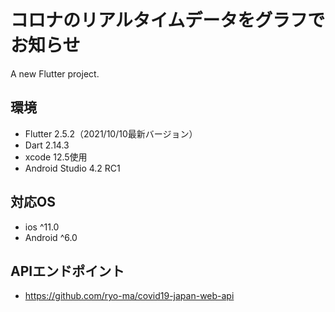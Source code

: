 # コロナのリアルタイムデータをグラフでお知らせ

A new Flutter project.

## 環境
- Flutter 2.5.2（2021/10/10最新バージョン）
- Dart 2.14.3
- xcode 12.5使用
- Android Studio 4.2 RC1


## 対応OS
- ios ^11.0
- Android ^6.0


## APIエンドポイント
- https://github.com/ryo-ma/covid19-japan-web-api
